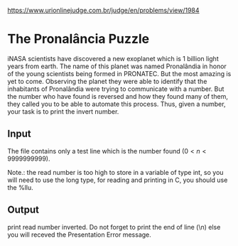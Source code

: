 https://www.urionlinejudge.com.br/judge/en/problems/view/1984

# The Pronalância Puzzle

iNASA scientists have discovered a new exoplanet which is 1 billion light
years from earth. The name of this planet was named Pronalândia in honor of
the young scientists being formed in PRONATEC. But the most amazing is yet to
come. Observing the planet they were able to identify that the inhabitants of
Pronalândia were trying to communicate with a number. But the number who have
found is reversed and how they found many of them, they called you to be able
to automate this process. Thus, given a number, your task is to print the
invert number.

## Input

The file contains only a test line which is the number found
($0 < n < 9999999999$).

Note.: the read number is too high to store in a variable of type int, so you
will need to use the long type, for reading and printing in C, you should use
the %llu.

## Output

print read number inverted. Do not forget to print the end of line (\n) else
you will receved the Presentation Error message.
